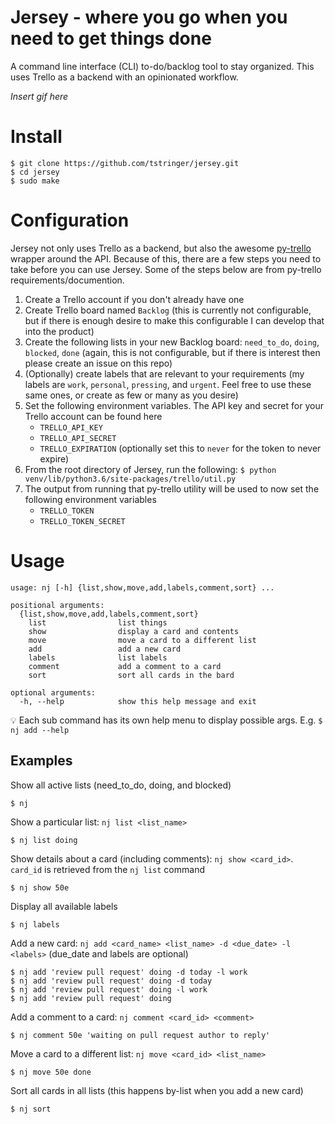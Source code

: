 # Jersey - where you go when you need to get things done

A command line interface (CLI) to-do/backlog tool to stay organized. This uses Trello as a backend with an opinionated workflow.

*Insert gif here*

# Install

```
$ git clone https://github.com/tstringer/jersey.git
$ cd jersey
$ sudo make
```

# Configuration

Jersey not only uses Trello as a backend, but also the awesome [py-trello](https://github.com/sarumont/py-trello) wrapper around the API. Because of this, there are a few steps you need to take before you can use Jersey. Some of the steps below are from py-trello requirements/documention.

1. Create a Trello account if you don't already have one
1. Create Trello board named `Backlog` (this is currently not configurable, but if there is enough desire to make this configurable I can develop that into the product)
1. Create the following lists in your new Backlog board: `need_to_do`, `doing`, `blocked`, `done` (again, this is not configurable, but if there is interest then please create an issue on this repo)
1. (Optionally) create labels that are relevant to your requirements (my labels are `work`, `personal`, `pressing`, and `urgent`. Feel free to use these same ones, or create as few or many as you desire)
1. Set the following environment variables. The API key and secret for your Trello account can be found here
    - `TRELLO_API_KEY`
    - `TRELLO_API_SECRET`
    - `TRELLO_EXPIRATION` (optionally set this to `never` for the token to never expire)
1. From the root directory of Jersey, run the following: `$ python venv/lib/python3.6/site-packages/trello/util.py`
1. The output from running that py-trello utility will be used to now set the following environment variables
    - `TRELLO_TOKEN`
    - `TRELLO_TOKEN_SECRET`

# Usage

```
usage: nj [-h] {list,show,move,add,labels,comment,sort} ...

positional arguments:
  {list,show,move,add,labels,comment,sort}
    list                list things
    show                display a card and contents
    move                move a card to a different list
    add                 add a new card
    labels              list labels
    comment             add a comment to a card
    sort                sort all cards in the bard

optional arguments:
  -h, --help            show this help message and exit
```

:bulb: Each sub command has its own help menu to display possible args. E.g. `$ nj add --help`

## Examples

Show all active lists (need_to_do, doing, and blocked)

```
$ nj
```

Show a particular list: `nj list <list_name>`

```
$ nj list doing
```

Show details about a card (including comments): `nj show <card_id>`. `card_id` is retrieved from the `nj list` command

```
$ nj show 50e
```

Display all available labels

```
$ nj labels
```

Add a new card: `nj add <card_name> <list_name> -d <due_date> -l <labels>` (due_date and labels are optional)

```
$ nj add 'review pull request' doing -d today -l work
$ nj add 'review pull request' doing -d today
$ nj add 'review pull request' doing -l work
$ nj add 'review pull request' doing
```

Add a comment to a card: `nj comment <card_id> <comment>`

```
$ nj comment 50e 'waiting on pull request author to reply'
```

Move a card to a different list: `nj move <card_id> <list_name>`

```
$ nj move 50e done
```

Sort all cards in all lists (this happens by-list when you add a new card)

```
$ nj sort
```
